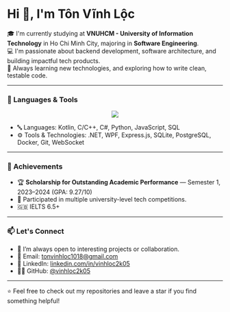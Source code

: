 <h1 align="left">Hi 👋, I'm Tôn Vĩnh Lộc</h1>

<p align="left" font-size="16px">
    🎓 I'm currently studying at <strong>VNUHCM - University of Information Technology</strong> in Ho Chi Minh City, majoring in <strong>Software Engineering</strong>.
    <br />
    💻 I'm passionate about backend development, software architecture, and building impactful tech products.
    <br />
    🧠 Always learning new technologies, and exploring how to write clean, testable code.
</p>

---

### 🚀 Languages & Tools

<p align="center">
    <a href="https://skillicons.dev">
        <img src="https://skillicons.dev/icons?i=cpp,cs,kotlin,js,py,git,linux,docker,postgres,androidstudio,vscode" />
    </a>
</p>

- 🔤 Languages: Kotlin, C/C++, C#, Python, JavaScript, SQL  
- ⚙️ Tools & Technologies: .NET, WPF, Express.js, SQLite, PostgreSQL, Docker, Git, WebSocket

---

### 🏅 Achievements

- 🏆 <strong>Scholarship for Outstanding Academic Performance</strong> — Semester 1, 2023–2024 (GPA: 9.27/10)
- 🥇 Participated in multiple university-level tech competitions.
- 🇬🇧 IELTS 6.5+

---

### 📫 Let's Connect

- 💬 I’m always open to interesting projects or collaboration.
- 📧 Email: tonvinhloc1018@gmail.com  
- 🔗 LinkedIn: [linkedin.com/in/vinhloc2k05](https://www.linkedin.com/in/ton-vinh-loc/)
- 🧑‍💻 GitHub: [@vinhloc2k05](https://github.com/vinhlock05)

---

⭐️ Feel free to check out my repositories and leave a star if you find something helpful!

